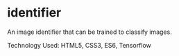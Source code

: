 # identifier
An image identifier that can be trained to classify images.

Technology Used: HTML5, CSS3, ES6, Tensorflow 
